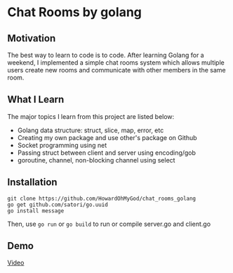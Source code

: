 # Chat Rooms by golang

## Motivation
The best way to learn to code is to code. After learning Golang for a weekend, I implemented a simple chat rooms system which allows multiple users create new rooms and communicate with other members in the same room.

## What I Learn
The major topics I learn from this project are listed below:
- Golang data structure: struct, slice, map, error, etc
- Creating my own package and use other's package on Github
- Socket programming using net
- Passing struct between client and server using encoding/gob
- goroutine, channel, non-blocking channel using select

## Installation
```
git clone https://github.com/HowardOhMyGod/chat_rooms_golang
go get github.com/satori/go.uuid
go install message
```

Then, use `go run` or `go build` to run or compile server.go and client.go

## Demo
[Video](https://www.youtube.com/watch?v=VX1o6xDNeos)
